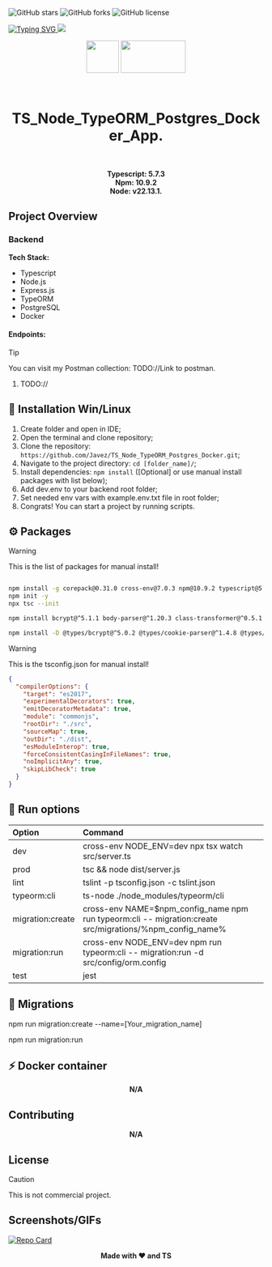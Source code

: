 ![GitHub stars](https://img.shields.io/github/stars/Javez/Country-App?style=flat-square)
![GitHub forks](https://img.shields.io/github/forks/Javez/Country-App?style=flat-square)
![GitHub license](https://img.shields.io/github/license/Javez/Country-App?style=flat-square)

<a href="https://git.io/typing-svg"><img src="https://readme-typing-svg.demolab.com?font=Fira+Code&size=50&pause=500&color=F78A13&center=true&random=false&width=1000&height=100&lines=Blog App" alt="Typing SVG" />
</a>
<img src="https://user-images.githubusercontent.com/74038190/212284100-561aa473-3905-4a80-b561-0d28506553ee.gif">

<p align="center">
   <img src="https://user-images.githubusercontent.com/74038190/212257465-7ce8d493-cac5-494e-982a-5a9deb852c4b.gif" width="64" height="64">
   <img src="https://user-images.githubusercontent.com/74038190/212281775-b468df30-4edc-4bf8-a4ee-f52e1aaddc86.gif" width="128" height="64">
</p>
<br />

<p align="center">
  <h1 align="center">TS_Node_TypeORM_Postgres_Docker_App.</h1>
</p>
</br>
<p align="center">
  <strong>Typescript: 5.7.3</strong></br>
  <strong>Npm: 10.9.2</strong></br>
  <strong align="center">Node: v22.13.1.</strong>
</p>

<!-- Project Overview -->
## Project Overview

### Backend

**Tech Stack:**
- Typescript
- Node.js 
- Express.js
- TypeORM
- PostgreSQL
- Docker

#### Endpoints:

> [!TIP]
> You can visit my Postman collection: TODO://Link to postman.

1. TODO://

<!-- Installation -->
## 🔧 Installation Win/Linux

1. Create folder and open in IDE;
2. Open the terminal and clone repository;
3. Clone the repository: `https://github.com/Javez/TS_Node_TypeORM_Postgres_Docker.git`;
4. Navigate to the project directory: `cd [folder_name]/`;
5. Install dependencies: `npm install` ([Optional] or use manual install packages with list below);
6. Add dev.env to your backend root folder;
7. Set needed env vars with example.env.txt file in root folder;
8. Congrats! You can start a project by running scripts.

<!-- Packages -->
## ⚙ Packages

> [!WARNING]
> This is the list of packages for manual install!

```sh

npm install -g corepack@0.31.0 cross-env@7.0.3 npm@10.9.2 typescript@5.7.3
npm init -y
npx tsc --init

npm install bcrypt@^5.1.1 body-parser@^1.20.3 class-transformer@^0.5.1 class-validator@^0.14.1 cookie-parser@^1.4.7 dotenv@^16.4.7 envalid@^8.0.0 express@^4.21.2 jsonwebtoken@^9.0.2 pg@^8.13.1 reflect-metadata@^0.2.2 typeorm@^0.3.20

npm install -D @types/bcrypt@^5.0.2 @types/cookie-parser@^1.4.8 @types/express@^5.0.0 @types/jsonwebtoken@^9.0.8 @types/node@^22.10.7 cross-env@^7.0.3 eslint-config-prettier@^10.0.1 node-gyp@^11.0.0 nodemon@^3.1.9 prettier@3.4.2 ts-node@^10.9.2 tslint@^5.20.1 tslint-config-airbnb@^5.11.2 typescript@^3.9.10

```

> [!WARNING]
> This is the tsconfig.json for manual install!

```json
{
  "compilerOptions": {
    "target": "es2017",
    "experimentalDecorators": true,
    "emitDecoratorMetadata": true,
    "module": "commonjs",
    "rootDir": "./src",
    "sourceMap": true,
    "outDir": "./dist",
    "esModuleInterop": true,
    "forceConsistentCasingInFileNames": true,
    "noImplicitAny": true,
    "skipLibCheck": true
  }
}
```

<!-- Run options -->
## 🚀 Run options

| Option | Command |
| :--- | :--- |
| dev | cross-env NODE_ENV=dev npx tsx watch src/server.ts |
| prod | tsc && node dist/server.js |
| lint | tslint -p tsconfig.json -c tslint.json |
| typeorm:cli | ts-node ./node_modules/typeorm/cli |
| migration:create | cross-env NAME=$npm_config_name npm run typeorm:cli -- migration:create src/migrations/%npm_config_name% |
| migration:run | cross-env NODE_ENV=dev npm run typeorm:cli -- migration:run -d src/config/orm.config |
| test | jest |

<!-- Migrations -->
## 🔄 Migrations ##

npm run migration:create --name=[Your_migration_name]

npm run migration:run

## ⚡ Docker container

<p align="center">
  <strong>N/A</strong>
</p>

<!-- Contributing -->
## Contributing

<p align="center">
  <strong>N/A</strong>
</p>

<!-- License -->
## License

> [!CAUTION]
> This is not commercial project.

<!-- Screenshots or GIF Animations -->
## Screenshots/GIFs

<!-- Repository Info Card -->
[![Repo Card](https://github-readme-stats.vercel.app/api/pin/?username=Javez&repo=TS_Node_TypeORM_Postgres_Docker)](https://github.com/Javez/TS_Node_TypeORM_Postgres_Docker)

<!-- Footer -->
<p align="center">
   <strong>Made with ❤️ and TS</strong>
   </br>
</p>
